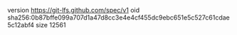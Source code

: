 version https://git-lfs.github.com/spec/v1
oid sha256:0b87bffe099a707d1a47d8cc3e4e4cf455dc9ebc651e5c527c61cdae5c12abf4
size 12561
